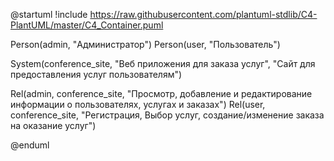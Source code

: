 @startuml
!include https://raw.githubusercontent.com/plantuml-stdlib/C4-PlantUML/master/C4_Container.puml


Person(admin, "Администратор")
Person(user, "Пользователь")

System(conference_site, "Веб приложения для заказа услуг", "Сайт для предоставления услуг пользователям")


Rel(admin, conference_site, "Просмотр, добавление и редактирование информации о пользователях, услугах и заказах")
Rel(user, conference_site, "Регистрация, Выбор услуг, создание/изменение заказа на оказание услуг")



@enduml
